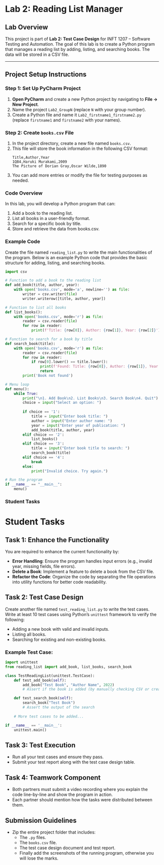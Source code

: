 # Lab 2: Reading List Manager

## Lab Overview

This project is part of **Lab 2: Test Case Design** for INFT 1207 – Software Testing and Automation. The goal of this lab is to create a Python program that manages a reading list by adding, listing, and searching books. The data will be stored in a CSV file.

---

## Project Setup Instructions

### Step 1: Set Up PyCharm Project

1. **Open PyCharm** and create a new Python project by navigating to **File -> New Project**.
2. Name the project `Lab2_GroupN` (replace `N` with your group number).
3. Create a Python file and name it `Lab2_firstname1_firstname2.py` (replace `firstname1` and `firstname2` with your names).

### Step 2: Create `books.csv` File

1. In the project directory, create a new file named `books.csv`.
2. This file will store the book information in the following CSV format:
   ```csv
   Title,Author,Year
   1Q84,Haruki Murakami,2009
   The Picture of Dorian Gray,Oscar Wilde,1890
   ```
3. You can add more entries or modify the file for testing purposes as needed.

### Code Overview
In this lab, you will develop a Python program that can:

1. Add a book to the reading list.
2. List all books in a user-friendly format.
3. Search for a specific book by title.
4. Store and retrieve the data from books.csv.

### Example Code
Create the file named `reading_list.py` to write the main functionalities of the program.
Below is an example Python code that provides the basic structure for adding, listing, and searching books.

```python
import csv

# Function to add a book to the reading list
def add_book(title, author, year):
    with open('books.csv', mode='a', newline='') as file:
        writer = csv.writer(file)
        writer.writerow([title, author, year])

# Function to list all books
def list_books():
    with open('books.csv', mode='r') as file:
        reader = csv.reader(file)
        for row in reader:
            print(f'Title: {row[0]}, Author: {row[1]}, Year: {row[2]}')

# Function to search for a book by title
def search_book(title):
    with open('books.csv', mode='r') as file:
        reader = csv.reader(file)
        for row in reader:
            if row[0].lower() == title.lower():
                print(f'Found: Title: {row[0]}, Author: {row[1]}, Year: {row[2]}')
                return
        print('Book not found')

# Menu loop
def menu():
    while True:
        print("\n1. Add Book\n2. List Books\n3. Search Book\n4. Quit")
        choice = input("Select an option: ")
        
        if choice == '1':
            title = input("Enter book title: ")
            author = input("Enter author name: ")
            year = input("Enter year of publication: ")
            add_book(title, author, year)
        elif choice == '2':
            list_books()
        elif choice == '3':
            title = input("Enter book title to search: ")
            search_book(title)
        elif choice == '4':
            break
        else:
            print("Invalid choice. Try again.")

# Run the program
if __name__ == "__main__":
    menu()

```


### Student Tasks


# Student Tasks

## Task 1: Enhance the Functionality
You are required to enhance the current functionality by:

- **Error Handling**: Ensure the program handles input errors (e.g., invalid year, missing fields, file errors).
- **Delete a Book**: Implement a feature to delete a book from the CSV file.
- **Refactor the Code**: Organize the code by separating the file operations into utility functions for better code readability.

## Task 2: Test Case Design
Create another file named `test_reading_list.py` to write the test cases.
Write at least 10 test cases using Python’s `unittest` framework to verify the following:

- Adding a new book with valid and invalid inputs.
- Listing all books.
- Searching for existing and non-existing books.

### Example Test Case:

```python
import unittest
from reading_list import add_book, list_books, search_book

class TestReadingList(unittest.TestCase):
    def test_add_book(self):
        add_book("Test Book", "Author Name", 2022)
        # Assert if the book is added (by manually checking CSV or creating validation logic)

    def test_search_book(self):
        search_book("Test Book")
        # Assert the output of the search
    
    # More test cases to be added...

if __name__ == '__main__':
    unittest.main()
```


## Task 3: Test Execution
- Run all your test cases and ensure they pass.
- Submit your test report along with the test case design table.

## Task 4: Teamwork Component
- Both partners must submit a video recording where you explain the code line-by-line and show the program in action.
- Each partner should mention how the tasks were distributed between them.

## Submission Guidelines
- Zip the entire project folder that includes:
  - The `.py` files.
  - The `books.csv` file.
  - The test case design document and test report.
  - Finally add the screenshots of the running program, otherwise you will lose the marks.






